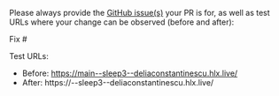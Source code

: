 Please always provide the [GitHub issue(s)](../issues) your PR is for, as well as test URLs where your change can be observed (before and after):

Fix #<gh-issue-id>

Test URLs:
- Before: https://main--sleep3--deliaconstantinescu.hlx.live/
- After: https://<branch>--sleep3--deliaconstantinescu.hlx.live/
